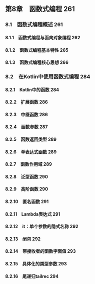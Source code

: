 ## 第8章　函数式编程 261
### 8.1　函数式编程概述 261
#### 8.1.1　函数式编程与面向对象编程 262
#### 8.1.2　函数式编程基本特性 265
#### 8.1.3　函数式编程核心思想 266
### 8.2　在Kotlin中使用函数式编程 284
#### 8.2.1　Kotlin中的函数 284
#### 8.2.2　扩展函数 286
#### 8.2.3　中缀函数 286
#### 8.2.4　函数参数 287
#### 8.2.5　函数返回类型 289
#### 8.2.6　单表达式函数 289
#### 8.2.7　函数作用域 289
#### 8.2.8　泛型函数 290
#### 8.2.9　高阶函数 290
#### 8.2.10　匿名函数 291
#### 8.2.11　Lambda表达式 291
#### 8.2.12　it：单个参数的隐式名称 292
#### 8.2.13　闭包 292
#### 8.2.14　带接收者的函数字面值 293
#### 8.2.15　具体化的类型参数 293
#### 8.2.16　尾递归tailrec 294
